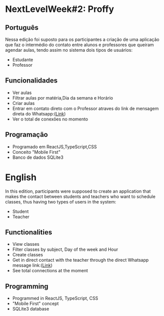 # NextLevelWeek#2: Proffy
## Português
Nessa edição foi suposto para os participantes a criação de uma aplicação que faz o intermédio do contato entre alunos e professores que queiram agendar aulas, tendo assim no sistema dois tipos de usuários:
  - Estudante
  - Professor

## Funcionalidades

  - Ver aulas
  - Filtrar aulas por matéria,Dia da semana e Horário
  - Criar aulas
  - Entrar em contato direto com o Professor atraves do link de mensagem direta do Whatsapp:([Link](https://faq.whatsapp.com/general/chats/how-to-use-click-to-chat/))
  - Ver o total de conexões no momento

## Programação
- Programado em ReactJS,TypeScript,CSS
- Conceito "Mobile First"
- Banco de dados SQLite3

# English
  
In this edition, participants were supposed to create an application that makes the contact between students and teachers who want to schedule classes, thus having two types of users in the system:
- Student
- Teacher

##    Functionalities
- View classes
- Filter classes by subject, Day of the week and Hour
- Create classes
- Get in direct contact with the teacher through the direct Whatsapp message link:([Link](https://faq.whatsapp.com/general/chats/how-to-use-click-to-chat/))
-   See total connections at the moment

##   Programming
- Programmed in ReactJS, TypeScript, CSS
- "Mobile First" concept
- SQLite3 database
